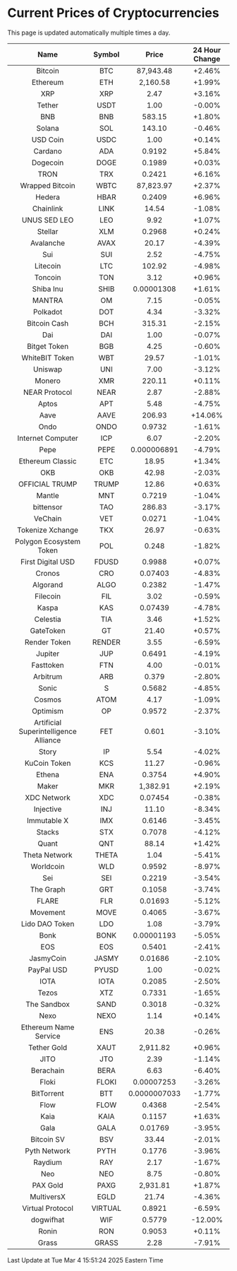 # Current Prices of Cryptocurrencies
This page is updated automatically multiple times a day.

| Name | Symbol | Price | 24 Hour Change |
| :---: |:---:| :---: | :---: |
| Bitcoin | BTC | 87,943.48 | +2.46% |
| Ethereum | ETH | 2,160.58 | +1.99% |
| XRP | XRP | 2.47 | +3.16% |
| Tether | USDT | 1.00 | -0.00% |
| BNB | BNB | 583.15 | +1.80% |
| Solana | SOL | 143.10 | -0.46% |
| USD Coin | USDC | 1.00 | +0.14% |
| Cardano | ADA | 0.9192 | +5.84% |
| Dogecoin | DOGE | 0.1989 | +0.03% |
| TRON | TRX | 0.2421 | +6.16% |
| Wrapped Bitcoin | WBTC | 87,823.97 | +2.37% |
| Hedera | HBAR | 0.2409 | +6.96% |
| Chainlink | LINK | 14.54 | -1.08% |
| UNUS SED LEO | LEO | 9.92 | +1.07% |
| Stellar | XLM | 0.2968 | +0.24% |
| Avalanche | AVAX | 20.17 | -4.39% |
| Sui | SUI | 2.52 | -4.75% |
| Litecoin | LTC | 102.92 | -4.98% |
| Toncoin | TON | 3.12 | +0.96% |
| Shiba Inu | SHIB | 0.00001308 | +1.61% |
| MANTRA | OM | 7.15 | -0.05% |
| Polkadot | DOT | 4.34 | -3.32% |
| Bitcoin Cash | BCH | 315.31 | -2.15% |
| Dai | DAI | 1.00 | -0.07% |
| Bitget Token | BGB | 4.25 | -0.60% |
| WhiteBIT Token | WBT | 29.57 | -1.01% |
| Uniswap | UNI | 7.00 | -3.12% |
| Monero | XMR | 220.11 | +0.11% |
| NEAR Protocol | NEAR | 2.87 | -2.88% |
| Aptos | APT | 5.48 | -4.75% |
| Aave | AAVE | 206.93 | +14.06% |
| Ondo | ONDO | 0.9732 | -1.61% |
| Internet Computer | ICP | 6.07 | -2.20% |
| Pepe | PEPE | 0.000006891 | -4.79% |
| Ethereum Classic | ETC | 18.95 | +1.34% |
| OKB | OKB | 42.98 | -2.03% |
| OFFICIAL TRUMP | TRUMP | 12.86 | +0.63% |
| Mantle | MNT | 0.7219 | -1.04% |
| bittensor | TAO | 286.83 | -3.17% |
| VeChain | VET | 0.0271 | -1.04% |
| Tokenize Xchange | TKX | 26.97 | -0.63% |
| Polygon Ecosystem Token | POL | 0.248 | -1.82% |
| First Digital USD | FDUSD | 0.9988 | +0.07% |
| Cronos | CRO | 0.07403 | -4.83% |
| Algorand | ALGO | 0.2382 | -1.47% |
| Filecoin | FIL | 3.02 | -0.59% |
| Kaspa | KAS | 0.07439 | -4.78% |
| Celestia | TIA | 3.46 | +1.52% |
| GateToken | GT | 21.40 | +0.57% |
| Render Token | RENDER | 3.55 | -6.59% |
| Jupiter | JUP | 0.6491 | -4.19% |
| Fasttoken | FTN | 4.00 | -0.01% |
| Arbitrum | ARB | 0.379 | -2.80% |
| Sonic | S | 0.5682 | -4.85% |
| Cosmos | ATOM | 4.17 | -1.09% |
| Optimism | OP | 0.9572 | -2.37% |
| Artificial Superintelligence Alliance | FET | 0.601 | -3.10% |
| Story | IP | 5.54 | -4.02% |
| KuCoin Token | KCS | 11.27 | -0.96% |
| Ethena | ENA | 0.3754 | +4.90% |
| Maker | MKR | 1,382.91 | +2.19% |
| XDC Network | XDC | 0.07454 | -0.38% |
| Injective | INJ | 11.10 | -8.34% |
| Immutable X | IMX | 0.6146 | -3.45% |
| Stacks | STX | 0.7078 | -4.12% |
| Quant | QNT | 88.14 | +1.42% |
| Theta Network | THETA | 1.04 | -5.41% |
| Worldcoin | WLD | 0.9592 | -8.97% |
| Sei | SEI | 0.2219 | -3.54% |
| The Graph | GRT | 0.1058 | -3.74% |
| FLARE | FLR | 0.01693 | -5.12% |
| Movement | MOVE | 0.4065 | -3.67% |
| Lido DAO Token | LDO | 1.08 | -3.79% |
| Bonk | BONK | 0.00001193 | -5.05% |
| EOS | EOS | 0.5401 | -2.41% |
| JasmyCoin | JASMY | 0.01686 | -2.10% |
| PayPal USD | PYUSD | 1.00 | -0.02% |
| IOTA | IOTA | 0.2085 | -2.50% |
| Tezos | XTZ | 0.7331 | -1.65% |
| The Sandbox | SAND | 0.3018 | -0.32% |
| Nexo | NEXO | 1.14 | +0.14% |
| Ethereum Name Service | ENS | 20.38 | -0.26% |
| Tether Gold | XAUT | 2,911.82 | +0.96% |
| JITO | JTO | 2.39 | -1.14% |
| Berachain | BERA | 6.63 | -6.40% |
| Floki | FLOKI | 0.00007253 | -3.26% |
| BitTorrent | BTT | 0.0000007033 | -1.77% |
| Flow | FLOW | 0.4368 | -2.54% |
| Kaia | KAIA | 0.1157 | +1.63% |
| Gala | GALA | 0.01769 | -3.95% |
| Bitcoin SV | BSV | 33.44 | -2.01% |
| Pyth Network | PYTH | 0.1776 | -3.96% |
| Raydium | RAY | 2.17 | -1.67% |
| Neo | NEO | 8.75 | -0.80% |
| PAX Gold | PAXG | 2,931.81 | +1.87% |
| MultiversX | EGLD | 21.74 | -4.36% |
| Virtual Protocol | VIRTUAL | 0.8921 | -6.59% |
| dogwifhat | WIF | 0.5779 | -12.00% |
| Ronin | RON | 0.9053 | +0.11% |
| Grass | GRASS | 2.28 | -7.91% |

Last Update at Tue Mar  4 15:51:24 2025 Eastern Time